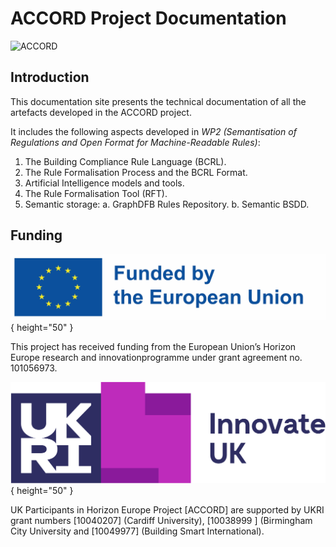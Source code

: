 # ACCORD Project Documentation
![ACCORD](./accord.jpg)
## Introduction

This documentation site presents the technical documentation of all the artefacts developed in the ACCORD project.

It includes the following aspects developed in *WP2 (Semantisation of Regulations and Open Format for Machine-Readable Rules)*:
1. The Building Compliance Rule Language (BCRL).
2. The Rule Formalisation Process and the BCRL Format.
3. Artificial Intelligence models and tools.
4. The Rule Formalisation Tool (RFT).
5. Semantic storage:
	a. GraphDFB Rules Repository.
	b. Semantic BSDD.


## Funding
![EU](./eu.jpg){ height="50" }

This project has received funding from the European Union’s Horizon Europe research and innovationprogramme under grant agreement no. 101056973.


![InnovateUK](./innovate.png){ height="50" }

UK Participants in Horizon Europe Project [ACCORD] are supported by UKRI grant numbers [10040207] (Cardiff University), [10038999 ] (Birmingham City University and [10049977] (Building Smart International).
